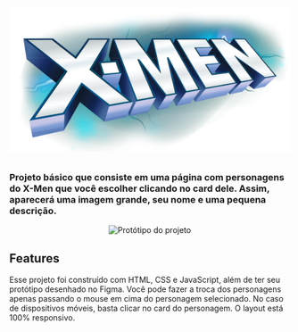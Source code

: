 <h1 align="center">

  ![Logo dos X-Men](./src/assets/logo.svg)

</h1>

<h3>Projeto básico que consiste em uma página com personagens do X-Men que você escolher clicando no card dele. Assim, aparecerá uma imagem grande, seu nome e uma pequena descrição.</h3>

<div align="center">
  <img src="https://media.discordapp.net/attachments/1118536614403121212/1125820267625717840/x-men-desktop.png?width=685&height=428" alt="Protótipo do projeto" />
</div>

## Features

Esse projeto foi construído com HTML, CSS e JavaScript, além de ter seu protótipo desenhado no Figma. Você pode fazer a troca dos personagens apenas passando o mouse em cima do personagem selecionado. No caso de dispositivos móveis, basta clicar no card do personagem. O layout está 100% responsivo.